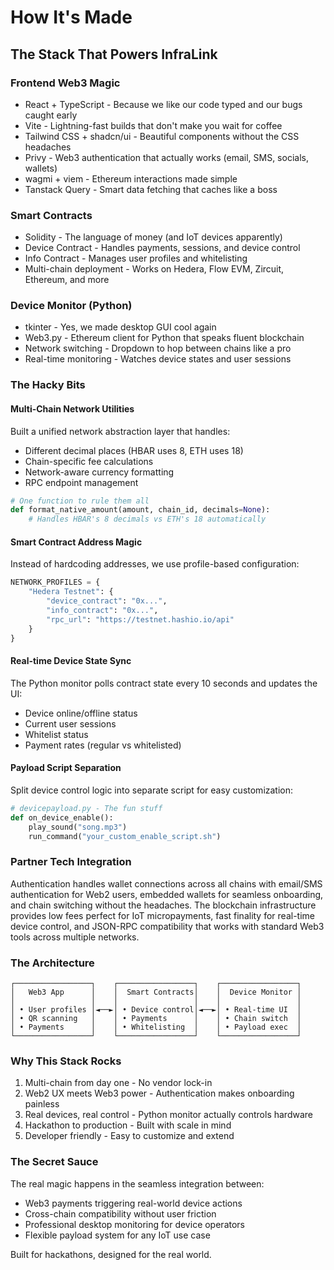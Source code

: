 # How It's Made

## The Stack That Powers InfraLink

### Frontend Web3 Magic
- React + TypeScript - Because we like our code typed and our bugs caught early
- Vite - Lightning-fast builds that don't make you wait for coffee
- Tailwind CSS + shadcn/ui - Beautiful components without the CSS headaches
- Privy - Web3 authentication that actually works (email, SMS, socials, wallets)
- wagmi + viem - Ethereum interactions made simple
- Tanstack Query - Smart data fetching that caches like a boss

### Smart Contracts
- Solidity - The language of money (and IoT devices apparently)
- Device Contract - Handles payments, sessions, and device control
- Info Contract - Manages user profiles and whitelisting
- Multi-chain deployment - Works on Hedera, Flow EVM, Zircuit, Ethereum, and more

### Device Monitor (Python)
- tkinter - Yes, we made desktop GUI cool again
- Web3.py - Ethereum client for Python that speaks fluent blockchain
- Network switching - Dropdown to hop between chains like a pro
- Real-time monitoring - Watches device states and user sessions

### The Hacky Bits

#### Multi-Chain Network Utilities
Built a unified network abstraction layer that handles:
- Different decimal places (HBAR uses 8, ETH uses 18)
- Chain-specific fee calculations 
- Network-aware currency formatting
- RPC endpoint management

```python
# One function to rule them all
def format_native_amount(amount, chain_id, decimals=None):
    # Handles HBAR's 8 decimals vs ETH's 18 automatically
```

#### Smart Contract Address Magic
Instead of hardcoding addresses, we use profile-based configuration:
```python
NETWORK_PROFILES = {
    "Hedera Testnet": {
        "device_contract": "0x...",
        "info_contract": "0x...",
        "rpc_url": "https://testnet.hashio.io/api"
    }
}
```

#### Real-time Device State Sync
The Python monitor polls contract state every 10 seconds and updates the UI:
- Device online/offline status
- Current user sessions
- Whitelist status
- Payment rates (regular vs whitelisted)

#### Payload Script Separation
Split device control logic into separate script for easy customization:
```python
# devicepayload.py - The fun stuff
def on_device_enable():
    play_sound("song.mp3")
    run_command("your_custom_enable_script.sh")
```

### Partner Tech Integration

Authentication handles wallet connections across all chains with email/SMS authentication for Web2 users, embedded wallets for seamless onboarding, and chain switching without the headaches. The blockchain infrastructure provides low fees perfect for IoT micropayments, fast finality for real-time device control, and JSON-RPC compatibility that works with standard Web3 tools across multiple networks.

### The Architecture

```
┌─────────────────┐    ┌─────────────────┐    ┌─────────────────┐
│   Web3 App      │    │  Smart Contracts│    │  Device Monitor │
│                 │    │                 │    │                 │
│ • User profiles │◄──►│ • Device control│◄──►│ • Real-time UI  │
│ • QR scanning   │    │ • Payments      │    │ • Chain switch  │
│ • Payments      │    │ • Whitelisting  │    │ • Payload exec  │
└─────────────────┘    └─────────────────┘    └─────────────────┘
```

### Why This Stack Rocks

1. Multi-chain from day one - No vendor lock-in
2. Web2 UX meets Web3 power - Authentication makes onboarding painless
3. Real devices, real control - Python monitor actually controls hardware
4. Hackathon to production - Built with scale in mind
5. Developer friendly - Easy to customize and extend

### The Secret Sauce

The real magic happens in the seamless integration between:
- Web3 payments triggering real-world device actions
- Cross-chain compatibility without user friction  
- Professional desktop monitoring for device operators
- Flexible payload system for any IoT use case

Built for hackathons, designed for the real world.
